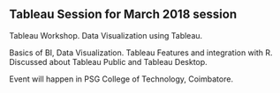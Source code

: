 ## Tableau Session for March 2018 session

Tableau Workshop.
Data Visualization using Tableau.

Basics of BI, Data Visualization. Tableau Features and integration with R.
Discussed about Tableau Public and Tableau Desktop.

Event will happen in PSG College of Technology, Coimbatore.